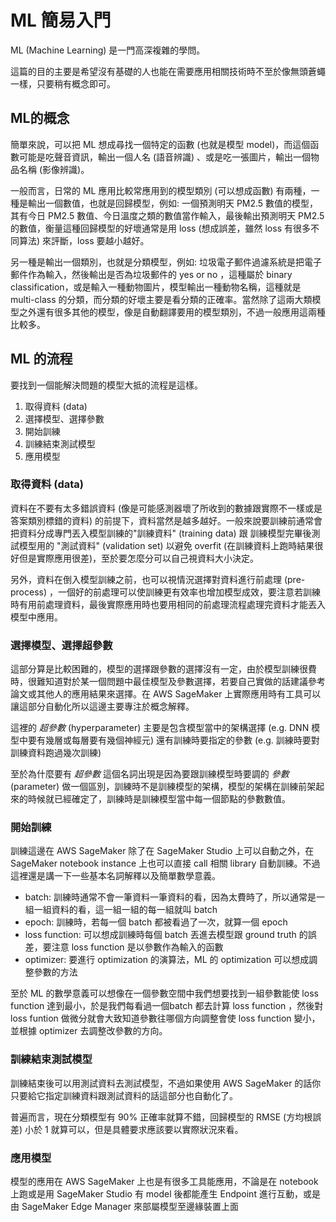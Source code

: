 ﻿
# ML 簡易入門

ML (Machine Learning) 是一門高深複雜的學問。

這篇的目的主要是希望沒有基礎的人也能在需要應用相關技術時不至於像無頭蒼蠅一樣，只要稍有概念即可。

## ML的概念

簡單來說，可以把 ML 想成尋找一個特定的函數 (也就是模型 model)，而這個函數可能是吃聲音資訊，輸出一個人名 (語音辨識) 、或是吃一張圖片，輸出一個物品名稱 (影像辨識)。

一般而言，日常的 ML 應用比較常應用到的模型類別 (可以想成函數) 有兩種，一種是輸出一個數值，也就是回歸模型，例如: 一個預測明天 PM2.5 數值的模型，其有今日 PM2.5 數值、今日溫度之類的數值當作輸入，最後輸出預測明天 PM2.5 的數值，衡量這種回歸模型的好壞通常是用 loss (想成誤差，雖然 loss 有很多不同算法) 來評斷，loss 要越小越好。

另一種是輸出一個類別，也就是分類模型，例如: 垃圾電子郵件過濾系統是把電子郵件作為輸入，然後輸出是否為垃圾郵件的 yes or no ，這種屬於 binary classification，或是輸入一種動物圖片，模型輸出一種動物名稱，這種就是 multi-class 的分類，而分類的好壞主要是看分類的正確率。當然除了這兩大類模型之外還有很多其他的模型，像是自動翻譯要用的模型類別，不過一般應用這兩種比較多。

## ML 的流程

要找到一個能解決問題的模型大抵的流程是這樣。

 1. 取得資料 (data)  
 2. 選擇模型、選擇參數
 3. 開始訓練
 4. 訓練結束測試模型
 5. 應用模型
 
 ### 取得資料 (data)  
 
資料在不要有太多錯誤資料 (像是可能感測器壞了所收到的數據跟實際不一樣或是答案類別標錯的資料) 的前提下，資料當然是越多越好。一般來說要訓練前通常會把資料分成專門丟入模型訓練的"訓練資料" (training data) 跟 訓練模型完畢後測試模型用的 "測試資料" (validation set) 以避免 overfit (在訓練資料上跑時結果很好但是實際應用很差)，至於要怎麼分可以自己視資料大小決定。

另外，資料在倒入模型訓練之前，也可以視情況選擇對資料進行前處理 (pre-process) ，一個好的前處理可以使訓練更有效率也增加模型成效，要注意若訓練時有用前處理資料，最後實際應用時也要用相同的前處理流程處理完資料才能丟入模型中應用。

### 選擇模型、選擇超參數 

這部分算是比較困難的，模型的選擇跟參數的選擇沒有一定，由於模型訓練很費時，很難知道對於某一個問題中最佳模型及參數選擇，若要自己實做的話建議參考論文或其他人的應用結果來選擇。在 AWS SageMaker 上實際應用時有工具可以讓這部分自動化所以這邊主要專注於概念解釋。

這裡的 *超參數*  (hyperparameter) 主要是包含模型當中的架構選擇 (e.g. DNN 模型中要有幾層或每層要有幾個神經元) 還有訓練時要指定的參數 (e.g. 訓練時要對訓練資料跑過幾次訓練)

至於為什麼要有 *超參數* 這個名詞出現是因為要跟訓練模型時要調的 *參數* (parameter) 做一個區別，訓練時不是訓練模型的架構，模型的架構在訓練前架起來的時候就已經確定了，訓練時是訓練模型當中每一個節點的參數數值。

### 開始訓練

訓練這邊在 AWS SageMaker 除了在 SageMaker Studio 上可以自動之外，在 SageMaker notebook instance 上也可以直接 call  相關 library 自動訓練。不過這裡還是講一下一些基本名詞解釋以及簡單數學意義。

 - batch: 訓練時通常不會一筆資料一筆資料的看，因為太費時了，所以通常是一組一組資料的看，這一組一組的每一組就叫 batch
 - epoch: 訓練時，若每一個 batch 都被看過了一次，就算一個 epoch
 - loss function: 可以想成訓練時每個 batch 丟進去模型跟 ground truth 的誤差，要注意 loss function 是以參數作為輸入的函數
 - optimizer: 要進行 optimization 的演算法，ML 的 optimization 可以想成調整參數的方法
 
 至於 ML 的數學意義可以想像在一個參數空間中我們想要找到一組參數能使 loss function 達到最小，於是我們每看過一個batch 都去計算 loss function ，然後對 loss funtion 做微分就會大致知道參數往哪個方向調整會使 loss function 變小，並根據 optimizer 去調整改參數的方向。

 ### 訓練結束測試模型
 
 訓練結束後可以用測試資料去測試模型，不過如果使用 AWS SageMaker 的話你只要給它指定訓練資料跟測試資料的話這部分也自動化了。

普遍而言，現在分類模型有 90% 正確率就算不錯，回歸模型的 RMSE (方均根誤差) 小於 1 就算可以，但是具體要求應該要以實際狀況來看。

### 應用模型

模型的應用在 AWS SageMaker 上也是有很多工具能應用，不論是在 notebook 上跑或是用 SageMaker Studio 有 model 後都能產生 Endpoint 進行互動，或是由 SageMaker Edge Manager 來部屬模型至邊緣裝置上面


